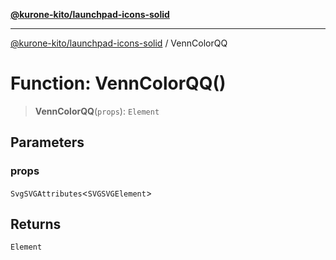 [**@kurone-kito/launchpad-icons-solid**](../README.md)

***

[@kurone-kito/launchpad-icons-solid](../globals.md) / VennColorQQ

# Function: VennColorQQ()

> **VennColorQQ**(`props`): `Element`

## Parameters

### props

`SvgSVGAttributes`\<`SVGSVGElement`\>

## Returns

`Element`

